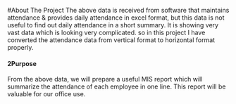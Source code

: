 #About The Project
  The above data is received from software that maintains attendance & provides daily attendance in excel format, but this data is not useful to find out daily attendance in a short summary. 
It is showing very vast data which is looking very complicated. so in this project I have converted the attendance data from vertical format to horizontal format properly.

#### 2Purpose
From the above data, we will prepare a useful MIS report which will summarize the attendance of each employee in one line. This report will be valuable for our office use.
